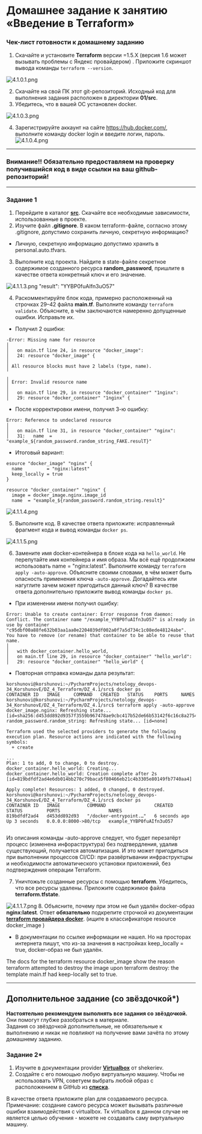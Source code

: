 # Домашнее задание к занятию «Введение в Terraform»


### Чек-лист готовности к домашнему заданию

1. Скачайте и установите **Terraform** версии =1.5.Х (версия 1.6 может вызывать проблемы с Яндекс провайдером) . Приложите скриншот вывода команды ```terraform --version```.

![4.1.0.1.png](4.1.0.1.png)

2. Скачайте на свой ПК этот git-репозиторий. Исходный код для выполнения задания расположен в директории **01/src**.
3. Убедитесь, что в вашей ОС установлен docker.

![4.1.0.3.png](4.1.0.3.png)

4. Зарегистрируйте аккаунт на сайте https://hub.docker.com/, выполните команду docker login и введите логин, пароль.
![4.1.0.4.png](4.1.0.4.png)

------

### Внимание!! Обязательно предоставляем на проверку получившийся код в виде ссылки на ваш github-репозиторий!
------

### Задание 1

1. Перейдите в каталог [**src**](https://github.com/netology-code/ter-homeworks/tree/main/01/src). Скачайте все необходимые зависимости, использованные в проекте. 
2. Изучите файл **.gitignore**. В каком terraform-файле, согласно этому .gitignore, допустимо сохранить личную, секретную информацию?

- Личную, секретную информацию допустимо хранить в personal.auto.tfvars.

3. Выполните код проекта. Найдите  в state-файле секретное содержимое созданного ресурса **random_password**, пришлите в качестве ответа конкретный ключ и его значение.

![4.1.1.3.png](4.1.1.3.png)
"result": "YYBP0fuAIfn3uO57"

4. Раскомментируйте блок кода, примерно расположенный на строчках 29–42 файла **main.tf**.
Выполните команду ```terraform validate```. Объясните, в чём заключаются намеренно допущенные ошибки. Исправьте их.

- Получил 2 ошибки:

```console
-Error: Missing name for resource
│ 
│   on main.tf line 24, in resource "docker_image":
│   24: resource "docker_image" {
│ 
│ All resource blocks must have 2 labels (type, name).
╵
╷
│ Error: Invalid resource name
│ 
│   on main.tf line 29, in resource "docker_container" "1nginx":
│   29: resource "docker_container" "1nginx" {

```

- После корректировки имени, получил 3-ю ошибку:

```console
Error: Reference to undeclared resource
│ 
│   on main.tf line 31, in resource "docker_container" "nginx":
│   31:   name  = "example_${random_password.random_string_FAKE.resulT}"

```

- Итоговый вариант:

```console
esource "docker_image" "nginx" {
  name         = "nginx:latest"
  keep_locally = true
}

resource "docker_container" "nginx" {
  image = docker_image.nginx.image_id
  name  = "example_${random_password.random_string.result}"
```
![4.1.1.4.png](4.1.1.4.png)

5. Выполните код. В качестве ответа приложите: исправленный фрагмент кода и вывод команды ```docker ps```.

![4.1.1.5.png](4.1.1.5.png)

6. Замените имя docker-контейнера в блоке кода на ```hello_world```. Не перепутайте имя контейнера и имя образа. Мы всё ещё продолжаем использовать name = "nginx:latest". Выполните команду ```terraform apply -auto-approve```.
Объясните своими словами, в чём может быть опасность применения ключа  ```-auto-approve```. Догадайтесь или нагуглите зачем может пригодиться данный ключ? В качестве ответа дополнительно приложите вывод команды ```docker ps```.

- При изменении имени получил ошибку:
```console
Error: Unable to create container: Error response from daemon: Conflict. The container name "/example_YYBP0fuAIfn3uO57" is already in use by container "c95dbf00a88fe632b03aa1aa0e2204039df002a0f7a5d734c1c08ede48124abe". You have to remove (or rename) that container to be able to reuse that name.
│ 
│   with docker_container.hello_world,
│   on main.tf line 29, in resource "docker_container" "hello_world":
│   29: resource "docker_container" "hello_world" {
```
- Повторная отправка команды дала результат:

```console
korshunovi@korshunovi:~/PycharmProjects/netology_devops-34_KorshunovE/DZ_4_Terraform/DZ_4.1/src$ docker ps
CONTAINER ID   IMAGE     COMMAND   CREATED   STATUS    PORTS     NAMES
korshunovi@korshunovi:~/PycharmProjects/netology_devops-34_KorshunovE/DZ_4_Terraform/DZ_4.1/src$ terraform apply -auto-approve
docker_image.nginx: Refreshing state... [id=sha256:d453dd892d9357f3559b967478ae9cbc417b52de66b53142f6c16c8a275486b9nginx:latest]
random_password.random_string: Refreshing state... [id=none]

Terraform used the selected providers to generate the following execution plan. Resource actions are indicated with the following symbols:
  + create

...
Plan: 1 to add, 0 to change, 0 to destroy.
docker_container.hello_world: Creating...
docker_container.hello_world: Creation complete after 2s [id=819bdfdf2ad4e6db014bb270c79baca5f80466eb21c4b3305e80149fb7740aa4]

Apply complete! Resources: 1 added, 0 changed, 0 destroyed.
korshunovi@korshunovi:~/PycharmProjects/netology_devops-34_KorshunovE/DZ_4_Terraform/DZ_4.1/src$ docker ps
CONTAINER ID   IMAGE          COMMAND                  CREATED         STATUS         PORTS                  NAMES
819bdfdf2ad4   d453dd892d93   "/docker-entrypoint.…"   6 seconds ago   Up 3 seconds   0.0.0.0:8000->80/tcp   example_YYBP0fuAIfn3uO57


```
Из описания команды -auto-approve следует, что будет перезатёрт процесс (изменена инфораструктура) без подтвердления, удалив существующий, получается автоматизация. И это может пригодиться  при выполнении процессов CI/CD: при развёртывании инфраструктцры и необходимости автоматического установки приложений, без подтверждения операции Terraform. 

7. Уничтожьте созданные ресурсы с помощью **terraform**. Убедитесь, что все ресурсы удалены. Приложите содержимое файла **terraform.tfstate**. 

![4.1.1.7.png](4.1.1.7.png)
8. Объясните, почему при этом не был удалён docker-образ **nginx:latest**. Ответ **обязательно** подкрепите строчкой из документации [**terraform провайдера docker**](https://docs.comcloud.xyz/providers/kreuzwerker/docker/latest/docs).  (ищите в классификаторе resource docker_image )

- В документации по ссылке информации не нашел. Но на просторах интернета пишут, что из-за значения в настройках keep_locally = true, docker-образ не был удалён.

The docs for the terraform resource docker_image show the reason terraform attempted to destroy the image upon terraform destroy: the template main.tf had keep-locally set to true.

------

## Дополнительное задание (со звёздочкой*)

**Настоятельно рекомендуем выполнять все задания со звёздочкой.** Они помогут глубже разобраться в материале.   
Задания со звёздочкой дополнительные, не обязательные к выполнению и никак не повлияют на получение вами зачёта по этому домашнему заданию. 

### Задание 2*

1. Изучите в документации provider [**Virtualbox**](https://docs.comcloud.xyz/providers/shekeriev/virtualbox/latest/docs) от 
shekeriev.
2. Создайте с его помощью любую виртуальную машину. Чтобы не использовать VPN, советуем выбрать любой образ с расположением в GitHub из [**списка**](https://www.vagrantbox.es/).

В качестве ответа приложите plan для создаваемого ресурса. Примечание: создание самого ресурса может вызывать различные ошибки взаимодействия с virtualbox. Тк virtualbox в данном случае не является целью обучения - можете не создавать саму виртуальную машину.

